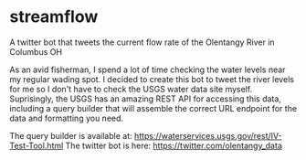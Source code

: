 # streamflow
A twitter bot that tweets the current flow rate of the Olentangy River in Columbus OH

As an avid fisherman, I spend a lot of time checking the water levels near my regular wading spot.
I decided to create this bot to tweet the river levels for me so I don't have to check the USGS water data site myself.
Suprisingly, the USGS has an amazing REST API for accessing this data, including a query builder that will assemble 
the correct URL endpoint for the data and formatting you need.

The query builder is available at: https://waterservices.usgs.gov/rest/IV-Test-Tool.html
The twitter bot is here: https://twitter.com/olentangy_data

